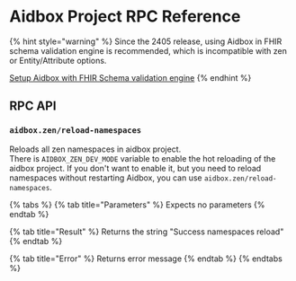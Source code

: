 # Aidbox Project RPC Reference

{% hint style="warning" %}
Since the 2405 release, using Aidbox in FHIR schema validation engine is recommended, which is incompatible with zen or Entity/Attribute options.

[Setup Aidbox with FHIR Schema validation engine](broken-reference)
{% endhint %}



## RPC API

### `aidbox.zen/reload-namespaces`

Reloads all zen namespaces in aidbox project.\
There is `AIDBOX_ZEN_DEV_MODE` variable to enable the hot reloading of the aidbox project. If you don't want to enable it, but you need to reload namespaces without restarting Aidbox, you can use `aidbox.zen/reload-namespaces`.



{% tabs %}
{% tab title="Parameters" %}
Expects no parameters
{% endtab %}

{% tab title="Result" %}
Returns the string "Success namespaces reload"
{% endtab %}

{% tab title="Error" %}
Returns error message
{% endtab %}
{% endtabs %}

